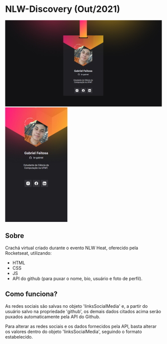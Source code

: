 # NLW-Discovery (Out/2021)
<img src="https://raw.githubusercontent.com/br-gabriel/NLW-Discovery/master/images/screenshots/print1.png" alt="Versão desktop" width="600"/>
<img src="https://raw.githubusercontent.com/br-gabriel/NLW-Discovery/master/images/screenshots/print2.png" alt="Versão mobile" width="200"/>

## Sobre
Crachá virtual criado durante o evento NLW Heat, oferecido pela Rocketseat, utilizando:
- HTML
- CSS
- JS
- API do github (para puxar o nome, bio, usuário e foto de perfil).

## Como funciona?
As redes sociais são salvas no objeto 'linksSocialMedia' e, a partir do usuário salvo na propriedade 'github', os demais dados citados acima serão puxados automaticamente pela API do Github. 

Para alterar as redes sociais e os dados fornecidos pela API, basta alterar os valores dentro do objeto 'linksSocialMedia', seguindo o formato estabelecido.
